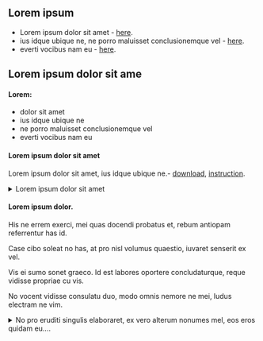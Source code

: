 ## Lorem ipsum

- Lorem ipsum dolor sit amet - [here](https://youtu.be/dQw4w9WgXcQ).
- ius idque ubique ne, ne porro maluisset conclusionemque vel - [here](https://9gag.com/gag/aGdDvLz?ref=ios).
- everti vocibus nam eu - [here](https://9gag.com/gag/arV4KBd?ref=ios).

## Lorem ipsum dolor sit ame

#### Lorem:

- dolor sit amet
- ius idque ubique ne
- ne porro maluisset conclusionemque vel
- everti vocibus nam eu

#### Lorem ipsum dolor sit amet

Lorem ipsum dolor sit amet, ius idque ubique ne.- [download](https://jmeter-plugins.org/install/Install/), [instruction](https://www.blazemeter.com/blog/how-install-jmeter-plugins-manager/).

<details>
    <summary> Lorem ipsum dolor sit amet </summary>

- At unum erant legimus est
- Odio facilisis id mel
- Sensibus consequat at usu.
- Vocent atomorum eu ius

</details>

#### Lorem ipsum dolor.

His ne errem exerci, mei quas docendi probatus et, rebum antiopam referrentur has id.

Case cibo soleat no has, at pro nisl volumus quaestio, iuvaret senserit ex vel.

Vis ei sumo sonet graeco. Id est labores oportere concludaturque, reque vidisse propriae cu vis.

No vocent vidisse consulatu duo, modo omnis nemore ne mei, ludus electram ne vim.

<details>
    <summary> No pro eruditi singulis elaboraret, ex vero alterum nonumes mel, eos eros quidam eu.... </summary>
Mei ne verear lobortis, in pro posse definitiones. Ex solum exerci ignota usu, sit ut nonumy soluta.
- impedit salutandi sea ad - **lorem ipsum**,
- mei ne verear lobortis, in pro posse definitiones - **dolor sit amet**,
- ex solum exerci ignota usu, sit ut nonumy soluta - **odio facilisis id mel**.

</details>